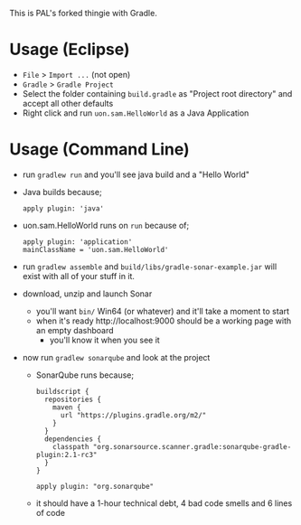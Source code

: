 This is PAL's forked thingie with Gradle.

# Usage (Eclipse)

* `File` > `Import ...` (not open)
* `Gradle` > `Gradle Project`
* Select the folder containing `build.gradle` as "Project root directory" and accept all other defaults
* Right click and run `uon.sam.HelloWorld` as a Java Application

# Usage (Command Line)

* run `gradlew run` and you'll see java build and a "Hello World"
 * Java builds because;
    ```
    apply plugin: 'java'
    ```

 * uon.sam.HelloWorld runs on `run` because of;
     ```
     apply plugin: 'application'
     mainClassName = 'uon.sam.HelloWorld'
     ```
* run `gradlew assemble` and `build/libs/gradle-sonar-example.jar` will exist with all of your stuff in it.

* download, unzip and launch Sonar
  * you'll want `bin/` Win64 (or whatever) and it'll take a moment to start
  * when it's ready http://localhost:9000 should be a working page with an empty dashboard
    * you'll know it when you see it

* now run `gradlew sonarqube` and look at the project
  * SonarQube runs because;

    ```
    buildscript {
      repositories {
        maven {
          url "https://plugins.gradle.org/m2/"
        }
      }
      dependencies {
        classpath "org.sonarsource.scanner.gradle:sonarqube-gradle-plugin:2.1-rc3"
      }
    }

    apply plugin: "org.sonarqube"
    ```
  * it should have a 1-hour technical debt, 4 bad code smells and 6 lines of code
